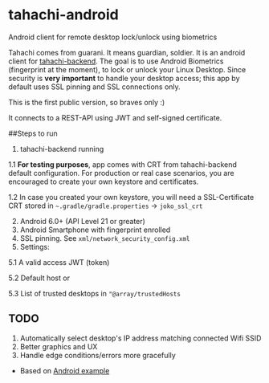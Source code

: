 # tahachi-android
Android client for remote desktop lock/unlock using biometrics

Tahachi comes from guarani. It means guardian, soldier.
It is an android client for [tahachi-backend](https://github.com/jokoframework/tahachi-backend). 
The goal is to use Android Biometrics (fingerprint at the moment), to lock or unlock your Linux Desktop. 
Since security is **very important** to handle your desktop access; this app by default uses SSL pinning and SSL connections only.

This is the first public version, so braves only :)

It connects to a REST-API using JWT and self-signed certificate.

##Steps to run

 1. tahachi-backend running

  1.1 **For testing purposes**, app comes with CRT from tahachi-backend default configuration. For production or real case scenarios, you are encouraged to create your own keystore and certificates. 
  
  1.2 In case you created your own keystore, you will need a SSL-Certificate CRT stored in `~.gradle/gradle.properties` -> `joko_ssl_crt`
  
 2. Android 6.0+ (API Level 21 or greater)
 3. Android Smartphone with fingerprint enrolled
 4. SSL pinning. See `xml/network_security_config.xml`
 5. Settings: 
  
  5.1 A valid access JWT (token)
  
  5.2 Default host or
  
  5.3 List of trusted desktops in `"@array/trustedHosts`


## TODO

1. Automatically select desktop's IP address matching connected Wifi SSID
2. Better graphics and UX
3. Handle edge conditions/errors more gracefully

 * Based on [Android example](https://github.com/googlearchive/android-FingerprintDialog)
 

